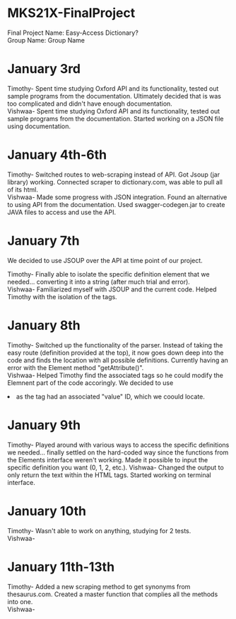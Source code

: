# MKS21X-FinalProject
Final Project Name: Easy-Access Dictionary? <br />
Group Name: Group Name

# January 3rd
Timothy- Spent time studying Oxford API and its functionality, tested out sample programs from the documentation. Ultimately decided that is was too complicated and didn't have enough documentation. <br />
Vishwaa- Spent time studying Oxford API and its functionality, tested out sample programs from the documentation. Started working on a JSON file using documentation.
# January 4th-6th
Timothy- Switched routes to web-scraping instead of API. Got Jsoup (jar library) working. Connected scraper to dictionary.com, was able to pull all of its html.<br />
Vishwaa- Made some progress with JSON integration. Found an alternative to using API from the documentation. Used swagger-codegen.jar to create JAVA files to access and use the API.
# January 7th
We decided to use JSOUP over the API at time point of our project. <br />

Timothy- Finally able to isolate the specific definition element that we needed... converting it into a string (after much trial and error). <br />
Vishwaa- Familiarized myself with JSOUP and the current code. Helped Timothy with the isolation of the tags.
# January 8th
Timothy- Switched up the functionality of the parser. Instead of taking the easy route (definition provided at the top), it now goes down deep into the code and finds the location with all possible definitions. Currently having an error with the Element method "getAttribute()". <br />
Vishwaa- Helped Timothy find the associated tags so he could modify the Elemnent part of the code accoringly. We decided to use <li> as the tag had an associated "value" ID, which we coould locate. 
# January 9th
Timothy- Played around with various ways to access the specific definitions we needed... finally settled on the hard-coded way since the functions from the Elements interface weren't working. Made it possible to input the specific definition you want (0, 1, 2, etc.).
Vishwaa- Changed the output to only return the text within the HTML tags. Started working on terminal interface.
# January 10th
Timothy- Wasn't able to work on anything, studying for 2 tests. <br />
Vishwaa-
# January 11th-13th
Timothy- Added a new scraping method to get synonyms from thesaurus.com. Created a master function that complies all the methods into one. <br />
Vishwaa-
